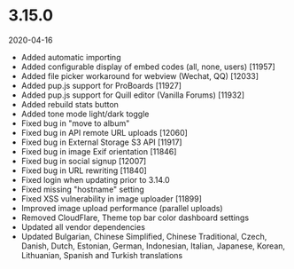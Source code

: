 # 3.15.0

2020-04-16

- Added automatic importing
- Added configurable display of embed codes (all, none, users) [11957]
- Added file picker workaround for webview (Wechat, QQ) [12033]
- Added pup.js support for ProBoards [11927]
- Added pup.js support for Quill editor (Vanilla Forums) [11932]
- Added rebuild stats button
- Added tone mode light/dark toggle
- Fixed bug in "move to album"
- Fixed bug in API remote URL uploads [12060]
- Fixed bug in External Storage S3 API [11917]
- Fixed bug in image Exif orientation [11846]
- Fixed bug in social signup [12007]
- Fixed bug in URL rewriting [11840]
- Fixed login when updating prior to 3.14.0
- Fixed missing "hostname" setting
- Fixed XSS vulnerability in image uploader [11899]
- Improved image upload performance (parallel uploads)
- Removed CloudFlare, Theme top bar color dashboard settings
- Updated all vendor dependencies
- Updated Bulgarian, Chinese Simplified, Chinese Traditional, Czech, Danish, Dutch, Estonian, German, Indonesian, Italian, Japanese, Korean, Lithuanian, Spanish and Turkish translations
